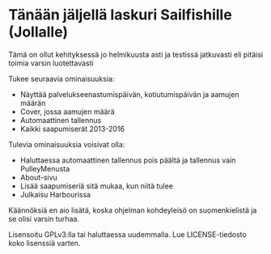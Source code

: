 Tänään jäljellä laskuri Sailfishille (Jollalle)
==============================================

Tämä on ollut kehityksessä jo helmikuusta asti ja testissä jatkuvasti eli
pitäisi toimia varsin luotettavasti

Tukee seuraavia ominaisuuksia:
 - Näyttää palvelukseenastumispäivän, kotiutumispäivän ja aamujen määrän 
 - Cover, jossa aamujen määrä
 - Automaattinen tallennus
 - Kaikki saapumiserät 2013-2016

Tulevia ominaisuuksia voisivat olla:
 - Haluttaessa automaattinen tallennus pois päältä ja tallennus vain
   PulleyMenusta
 - About-sivu
 - Lisää saapumiseriä sitä mukaa, kun niitä tulee
 - Julkaisu Harbourissa

Käännöksiä en aio lisätä, koska ohjelman kohdeyleisö on suomenkielistä ja se
olisi varsin turhaa. 

Lisensoitu GPLv3:lla tai haluttaessa uudemmalla. Lue LICENSE-tiedosto koko
lisenssiä varten. 
